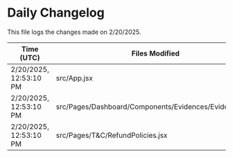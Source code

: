 # Daily Changelog

This file logs the changes made on 2/20/2025.

| Time (UTC)             | Files Modified                    | Changes (Addition/Deletion) |
|------------------------|-----------------------------------|-----------------------------|
| 2/20/2025, 12:53:10 PM | src/App.jsx | 3 Additions & 1 Deletions |
| 2/20/2025, 12:53:10 PM | src/Pages/Dashboard/Components/Evidences/Evidences.jsx | 23 Additions & 2 Deletions |
| 2/20/2025, 12:53:10 PM | src/Pages/T&C/RefundPolicies.jsx | 0 Additions & 0 Deletions |
